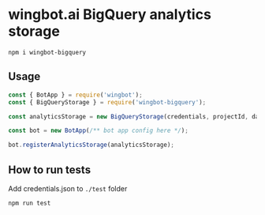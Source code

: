 # wingbot.ai BigQuery analytics storage

```
npm i wingbot-bigquery
```

## Usage

```javascript
const { BotApp } = require('wingbot');
const { BigQueryStorage } = require('wingbot-bigquery');

const analyticsStorage = new BigQueryStorage(credentials, projectId, datasetName);

const bot = new BotApp(/** bot app config here */);

bot.registerAnalyticsStorage(analyticsStorage);
```

## How to run tests
Add credentials.json to `./test` folder

```
npm run test
```
